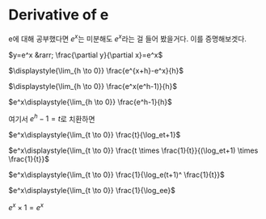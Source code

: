 # Derivative of e

e에 대해 공부했다면 $e^x$는 미분해도 $e^x$라는 걸 들어 봤을거다.
이를 증명해보겟다.

$y=e^x &rarr; \frac{\partial y}{\partial x}=e^x$

$\displaystyle{\lim_{h \to 0}} \frac{e^{x+h}-e^x}{h}$

$\displaystyle{\lim_{h \to 0}} \frac{e^x(e^h-1)}{h}$

$e^x\displaystyle{\lim_{h \to 0}} \frac{e^h-1}{h}$

여기서 $e^h-1=t$로 치환하면

$e^x\displaystyle{\lim_{t \to 0}} \frac{t}{\log_et+1}$

$e^x\displaystyle{\lim_{t \to 0}} \frac{t \times \frac{1}{t}}{(\log_et+1) \times \frac{1}{t}}$

$e^x\displaystyle{\lim_{t \to 0}} \frac{1}{\log_e(t+1)^ \frac{1}{t}}$

$e^x\displaystyle{\lim_{t \to 0}} \frac{1}{\log_ee}$

$e^x \times 1 = e^x$
